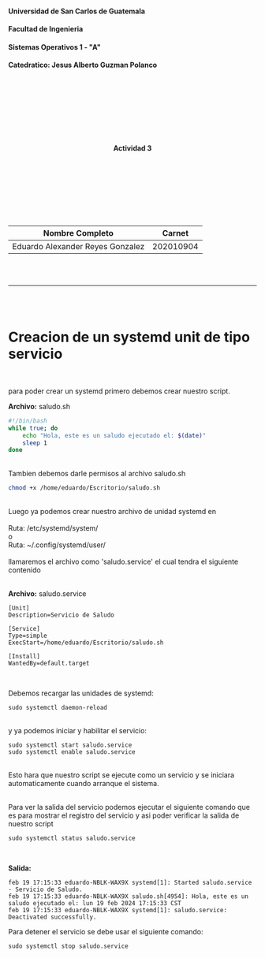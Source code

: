 
#### Universidad de San Carlos de Guatemala
#### Facultad de Ingenieria
#### Sistemas Operativos 1 - "A"
#### Catedratico: Jesus Alberto Guzman Polanco
<br><br><br><br><br><br><br>
<p style="text-align: center;"><strong> Actividad 3 <br>
</strong></p>
<br><br><br><br><br><br><br>

| Nombre Completo                     | Carnet    
| :---:                               |  :----: 
| Eduardo Alexander Reyes Gonzalez    | 202010904  

<br><br>

---
<br><br>

<h1><strong>Creacion de un systemd unit de tipo servicio</strong></h1>

<br>

para poder crear un systemd primero debemos crear nuestro script. <br>

**Archivo:** saludo.sh
```bash
#!/bin/bash
while true; do
    echo "Hola, este es un saludo ejecutado el: $(date)"
    sleep 1
done
```

<br>
Tambien debemos darle permisos al archivo saludo.sh<br>

```bash
chmod +x /home/eduardo/Escritorio/saludo.sh

```

<br>
Luego ya podemos crear nuestro archivo de unidad systemd en<br><br>
Ruta: /etc/systemd/system/<br>
o <br>Ruta: ~/.config/systemd/user/<br><br>
llamaremos el archivo como 'saludo.service' el cual tendra el siguiente contenido
<br><br>

**Archivo:** saludo.service
```
[Unit]
Description=Servicio de Saludo

[Service]
Type=simple
ExecStart=/home/eduardo/Escritorio/saludo.sh

[Install]
WantedBy=default.target
```
<br>

Debemos recargar las unidades de systemd:

```
sudo systemctl daemon-reload
```
<br>
y ya podemos iniciar y habilitar el servicio:

```
sudo systemctl start saludo.service
sudo systemctl enable saludo.service
```
<br>Esto hara que nuestro script se ejecute como un servicio y se iniciara automaticamente cuando arranque el sistema.

<br>
Para ver la salida del servicio podemos ejecutar el siguiente comando que es para mostrar el registro del servicio y asi poder verificar la salida de nuestro script

```
sudo systemctl status saludo.service

```
<br>

**Salida:** 

```
feb 19 17:15:33 eduardo-NBLK-WAX9X systemd[1]: Started saludo.service - Servicio de Saludo.
feb 19 17:15:33 eduardo-NBLK-WAX9X saludo.sh[4954]: Hola, este es un saludo ejecutado el: lun 19 feb 2024 17:15:33 CST
feb 19 17:15:33 eduardo-NBLK-WAX9X systemd[1]: saludo.service: Deactivated successfully.
```
Para detener el servicio se debe usar el siguiente comando:
```
sudo systemctl stop saludo.service
```